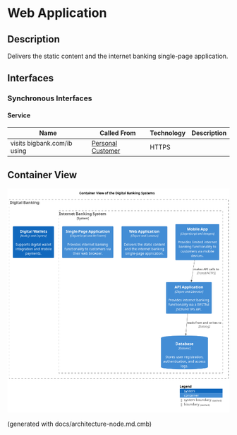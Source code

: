 # Web Application
## Description
Delivers the static content and the internet banking single-page application.


## Interfaces

### Synchronous Interfaces

#### Service
| Name | Called From | Technology | Description |
|---|---|---|---|
| visits bigbank.com/ib using | [Personal Customer](../../mybank/user-role/personal-customer.md) | HTTPS |  |

## Container View
![Container View of the Digital Banking Systems](../../mybank/digital-banking/container-view.png)


(generated with docs/architecture-node.md.cmb)
